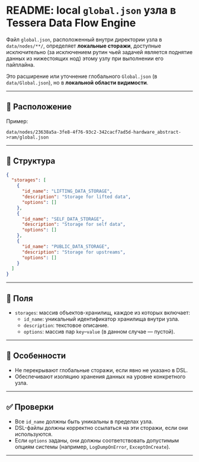 # README: local `global.json` узла в Tessera Data Flow Engine

Файл `global.json`, расположенный внутри директории узла в `data/nodes/**/`, определяет **локальные сторажи**, доступные исключительно (за исключением рутин чьей задачей является поднятие данных из нижестоящих нод) этому узлу при выполнении его пайплайна.

Это расширение или уточнение глобального `Global.json` (в `data/Global.json`), но в **локальной области видимости**.

---

## 📁 Расположение

Пример:

```
data/nodes/23638a5a-3fe8-4f76-93c2-342cacf7ad5d-hardware_abstract->ram/global.json
```

---

## 📄 Структура

```json
{
  "storages": [
    {
      "id_name": "LIFTING_DATA_STORAGE",
      "description": "Storage for lifted data",
      "options": []
    },
    {
      "id_name": "SELF_DATA_STORAGE",
      "description": "Storage for self data",
      "options": []
    },
    {
      "id_name": "PUBLIC_DATA_STORAGE",
      "description": "Storage for upstreams",
      "options": []
    }
  ]
}
```

---

## 🧩 Поля

- `storages`: массив объектов-хранилищ, каждое из которых включает:
  - `id_name`: уникальный идентификатор хранилища внутри узла.
  - `description`: текстовое описание.
  - `options`: массив пар `key`–`value` (в данном случае — пустой).

---

## 📌 Особенности

- Не перекрывают глобальные сторажи, если явно не указано в DSL.
- Обеспечивают изоляцию хранения данных на уровне конкретного узла.

---

## ✅ Проверки

- Все `id_name` должны быть уникальны в пределах узла.
- DSL-файлы должны корректно ссылаться на эти сторажи, если они используются.
- Если `options` заданы, они должны соответствовать допустимым опциям системы (например, `LogDumpOnError`, `ExceptOnCreate`).

---